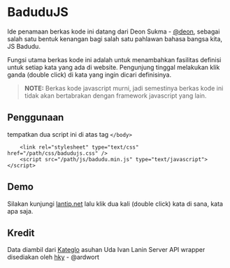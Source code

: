 BaduduJS
=======

Ide penamaan berkas kode ini datang dari Deon Sukma - [@deon](http://twitter.com/deon), sebagai salah satu bentuk kenangan bagi salah satu pahlawan bahasa bangsa kita, JS Badudu.

Fungsi utama berkas kode ini adalah untuk menambahkan fasilitas definisi untuk setiap kata yang ada di website. Pengunjung tinggal melakukan klik ganda (double click) di kata yang ingin dicari definisinya.

> **NOTE:** Berkas kode javascript murni, jadi semestinya berkas kode ini tidak akan bertabrakan dengan framework javascript yang lain.


Penggunaan
----------

tempatkan dua script ini di atas tag `</body>`

```
    <link rel="stylesheet" type="text/css" href="/path/css/badudujs.css" />
    <script src="/path/js/badudu.min.js" type="text/javascript"></script>
```

Demo
----
Silakan kunjungi [lantip.net](http://www.lantip.net) lalu klik dua kali (double click) kata di sana, kata apa saja.

Kredit
------
Data diambil dari [Kateglo](http://www.kateglo.com) asuhan Uda Ivan Lanin
Server API wrapper disediakan oleh [hky](http://twitter.com/ballysta) - @ardwort

